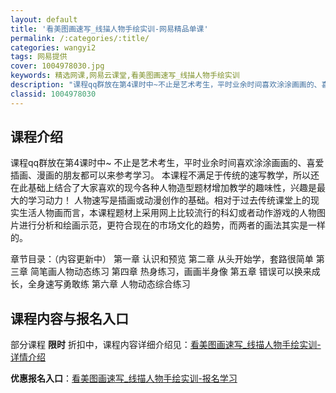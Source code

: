 ```yaml
---
layout: default
title: '看美图画速写_线描人物手绘实训-网易精品单课'
permalink: /:categories/:title/
categories: wangyi2
tags: 网易提供
cover: 1004978030.jpg
keywords: 精选网课,网易云课堂,看美图画速写_线描人物手绘实训
description: "课程qq群放在第4课时中~不止是艺术考生，平时业余时间喜欢涂涂画画的、喜爱插画、漫画的朋友都可以来参考学习。本课程不满足于传统的速写教学，所以还在此基础上结合了大家喜欢的现今各种人物造型题材"
classid: 1004978030
---
```


## 课程介绍

课程qq群放在第4课时中~
不止是艺术考生，平时业余时间喜欢涂涂画画的、喜爱插画、漫画的朋友都可以来参考学习。
本课程不满足于传统的速写教学，所以还在此基础上结合了大家喜欢的现今各种人物造型题材增加教学的趣味性，兴趣是最大的学习动力！
人物速写是插画或动漫创作的基础。相对于过去传统课堂上的现实生活人物画而言，本课程题材上采用网上比较流行的科幻或者动作游戏的人物图片进行分析和绘画示范，更符合现在的市场文化的趋势，而两者的画法其实是一样的。

章节目录：（内容更新中）
第一章 认识和预览
第二章 从头开始学，套路很简单
第三章 简笔画人物动态练习
第四章 热身练习，画画半身像
第五章 错误可以换来成长，全身速写勇敢练
第六章 人物动态综合练习

## 课程内容与报名入口

部分课程 **限时** 折扣中，课程内容详细介绍见：[看美图画速写_线描人物手绘实训-详情介绍](https://study.163.com/course/introduction/1004978030.htm?share=1&shareId=1025206652&utm_campaign=share&utm_medium=iphoneShare&utm_source=&utm_u=1025206652)

**优惠报名入口**：[看美图画速写_线描人物手绘实训-报名学习](https://study.163.com/course/introduction/1004978030.htm?share=1&shareId=1025206652&utm_campaign=share&utm_medium=iphoneShare&utm_source=&utm_u=1025206652)

